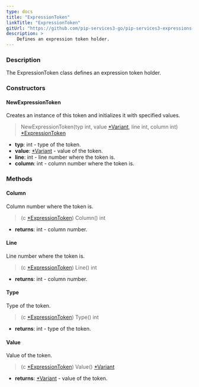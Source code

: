 ```yaml
---
type: docs
title: "ExpressionToken"
linkTitle: "ExpressionToken"
gitUrl: "https://github.com/pip-services3-go/pip-services3-expressions-go"
description: > 
    Defines an expression token holder.
---
```


### Description

The ExpressionToken class defines an expression token holder.


### Constructors

#### NewExpressionToken
Creates an instance of this token and initializes it with specified values.

> NewExpressionToken(typ int, value [*Variant](../../../variants/variant), line int, column int) [*ExpressionToken]()

- **typ**: int - type of the token.
- **value**: [*Variant](../../../variants/variant) - value of the token.
- **line**: int - line number where the token is.
- **column**: int - column number where the token is.


### Methods

#### Column
Column number where the token is.

> (c [*ExpressionToken]()) Column() int

- **returns**: int - column number.

#### Line
Line number where the token is.

> (c [*ExpressionToken]()) Line() int

- **returns**: int - column number.

#### Type
Type of the token.

> (c [*ExpressionToken]()) Type() int

- **returns**: int - type of the token.

#### Value
Value of the token.

> (c [*ExpressionToken]()) Value() [*Variant](../../../variants/variant)

- **returns**: [*Variant](../../../variants/variant) - value of the token.


